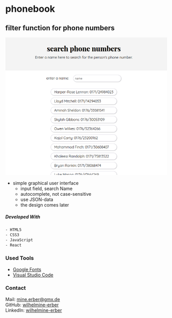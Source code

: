 # phonebook

## filter function for phone numbers

![screenshot](./img/screnshot-phone-filter.png)

+ simple graphical user interface 
    - input field, search Name
    - autocomplete, not case-sensitive
    - use JSON-data
    - the design comes later

##### Developed With
    - HTML5
    - CSS3
    - JavaScript
    - React

### Used Tools
- [Google Fonts](https://fonts.google.com/)
- [Visual Studio Code](https://code.visualstudio.com/)


### Contact
Mail: <mine.erber@gmx.de><br>
GitHub: [wilhelmine-erber](https://github.com/wilhelmine-erber)<br>
LinkedIn: [wilhelmine-erber](https://www.linkedin.com/in/wilhelmine-erber-248491217/)
